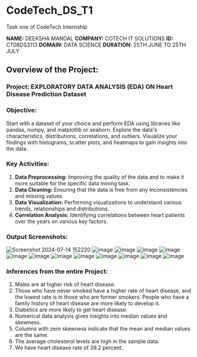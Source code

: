 # CodeTech_DS_T1
Task one of CodeTech Internship

**NAME:** DEEKSHA MANDAL
**COMPANY:** COTECH IT SOLUTIONS
**ID:** CT08DS3113
**DOMAIN:** DATA SCIENCE
**DURATION:** 25TH JUNE TO 25TH JULY 

## Overview of the Project: 

### Project: EXPLORATORY DATA ANALYSIS (EDA) ON Heart Disease Prediction Dataset

### Objective: 
Start with a dataset of your choice and perform EDA using libraries like pandas, numpy, and matplotlib or seaborn. Explore the data's characteristics, distributions, correlations, and outliers. Visualize your findings with histograms, scatter plots, and heatmaps to gain insights into the data.

### Key Activities:
1. **Data Preprocessing:** Improving the quality of the data and to make it more suitable for the specific data mining task.
2. **Data Cleaning:** Ensuring that the data is free from any inconsistencies and missing values.
3. **Data Visualization:** Performing visualizations to understand various trends, relationships and distributions.
4. **Correlation Analysis:** Identifying correlations between heart patients over the years on various key factors.

### Output Screenshots:
![Screenshot 2024-07-14 152220](https://github.com/user-attachments/assets/5af0459d-b008-449e-8acb-a7340b1eda9b)
![image](https://github.com/user-attachments/assets/797c8bec-55eb-47f2-b428-95197746bd76)
![image](https://github.com/user-attachments/assets/58b2beff-edc6-481c-a6a4-aa56b8acdaa1)
![image](https://github.com/user-attachments/assets/62a4dc7f-bef7-4d63-bfd4-3d12edb15f99)
![image](https://github.com/user-attachments/assets/418e27a8-4305-48cd-ad8b-c71b5f7cd01b)
![image](https://github.com/user-attachments/assets/a14a299a-e9c5-4760-97eb-67adfea61a2c)
![image](https://github.com/user-attachments/assets/30bb8f9a-d406-497d-a64c-356ecb007356)
![image](https://github.com/user-attachments/assets/a23efe88-8aeb-44f2-a6d6-3c92b702a127)
![image](https://github.com/user-attachments/assets/13bf0cdf-cb3a-4894-9051-a187a54df31a)
![image](https://github.com/user-attachments/assets/5270e38f-064a-41a9-a233-2675876371de)
![image](https://github.com/user-attachments/assets/3ffa68ec-f193-4581-90db-f0db92ef9c78)
![image](https://github.com/user-attachments/assets/3a724bb7-8723-46ad-a6d8-4c6b2dd80f08)
![image](https://github.com/user-attachments/assets/34e56bd6-2832-4d93-8539-71cd32e1d467)


### Inferences from the entire Project:

1. Males are at higher risk of heart disease.
2. Those who have never smoked have a higher rate of heart disease, and the lowest rate is in those who are former smokers.
People who have a family history of heart disease are more likely to develop it.
3. Diabetics are more likely to get heart disease.
4. Numerical data analysis gives insights into median values and skewness.
5. Columns with zero skewness indicate that the mean and median values are the same.
6. The average cholesterol levels are high in the sample data.
7. We have heart disease rate of 39.2 percent.












